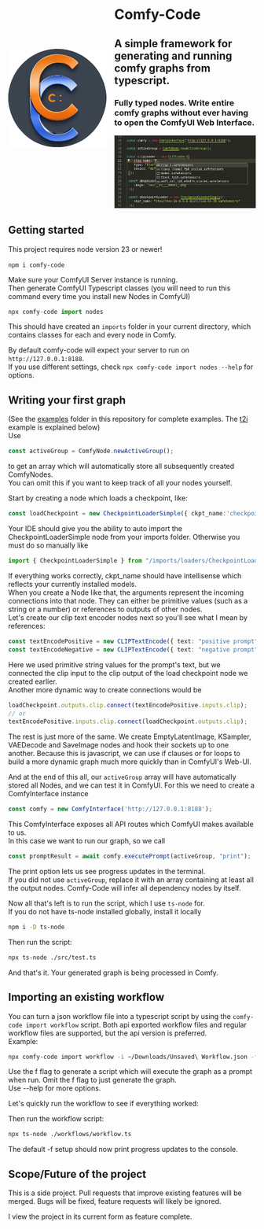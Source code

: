 

<div style="display:flex; justify-content:start; align-items:center; gap:16px;">
    <img src="github-assets/processed-icon.png" alt="Logo" width="200" /> 
    <div>
    <h1>
        Comfy-Code
    </h1>
    <h2>
        A simple framework for generating and running comfy graphs from typescript.
    </h2>
    <h3>
        Fully typed nodes. Write entire comfy graphs without ever having to open the ComfyUI Web Interface. 
    </h3>
    <img src="github-assets/intellisense.png" alt="Example Intellisense"/>
    </div>
</div>

## Getting started
This project requires node version 23 or newer!  

`npm i comfy-code`  

Make sure your ComfyUI Server instance is running.  
Then generate ComfyUI Typescript classes (you will need to run this command every time you install new Nodes in ComfyUI)  

```typescript
npx comfy-code import nodes
```

This should have created an `imports` folder in your current directory, which contains classes for each and every node in Comfy.  

By default comfy-code will expect your server to run on `http://127.0.0.1:8188`.  
If you use different settings, check `npx comfy-code import nodes --help` for options.



## Writing your first graph

(See the [examples](examples) folder in this repository for complete examples. The [t2i](examples/t2i.graph.ts) example is explained below)  
Use 

```typescript
const activeGroup = ComfyNode.newActiveGroup();
```

to get an array which will automatically store all subsequently created ComfyNodes.  
You can omit this if you want to keep track of all your nodes yourself.  

Start by creating a node which loads a checkpoint, like:

```typescript
const loadCheckpoint = new CheckpointLoaderSimple({ ckpt_name:'checkpoint-name' });
```

Your IDE should give you the ability to auto import the CheckpointLoaderSimple node from your imports folder. Otherwise you must do so manually like  
```typescript
import { CheckpointLoaderSimple } from "/imports/loaders/CheckpointLoaderSimple";
```

If everything works correctly, ckpt_name should have intellisense which reflects your currently installed models.  
When you create a Node like that, the arguments represent the incoming connections into that node. They can either be primitive values (such as a string or a number) or references to outputs of other nodes.  
Let's create our clip text encoder nodes next so you'll see what I mean by references:  

```typescript
const textEncodePositive = new CLIPTextEncode({ text: "positive prompt", clip: loadCheckpoint.outputs.CLIP });
const textEncodeNegative = new CLIPTextEncode({ text: "negative prompt", clip: loadCheckpoint.outputs.CLIP });
```

Here we used primitive string values for the prompt's text, but we connected the clip input to the clip output of the load checkpoint node we created earlier.  
Another more dynamic way to create connections would be 

```typescript 
loadCheckpoint.outputs.clip.connect(textEncodePositive.inputs.clip);
// or
textEncodePositive.inputs.clip.connect(loadCheckpoint.outputs.clip);
``` 

The rest is just more of the same. We create EmptyLatentImage, KSampler, VAEDecode and SaveImage nodes and hook their sockets up to one another. Because this is javascript, we can use if clauses or for loops to build a more dynamic graph much more quickly than in ComfyUI's Web-UI.  

And at the end of this all, our `activeGroup` array will have automatically stored all Nodes, and we can test it in ComfyUI.
For this we need to create a ComfyInterface instance

```typescript
const comfy = new ComfyInterface('http://127.0.0.1:8188');
```

This ComfyInterface exposes all API routes which ComfyUI makes available to us.  
In this case we want to run our graph, so we call

```typescript
const promptResult = await comfy.executePrompt(activeGroup, "print");
```

The print option lets us see progress updates in the terminal.  
If you did not use `activeGroup`, replace it with an array containing at least all the output nodes. Comfy-Code will infer all dependency nodes by itself.  

Now all that's left is to run the script, which I use `ts-node` for.  
If you do not have ts-node installed globally, install it locally  

```bash
npm i -D ts-node
```  

Then run the script:  
```bash
npx ts-node ./src/test.ts
```

And that's it. Your generated graph is being processed in Comfy.

## Importing an existing workflow

You can turn a json workflow file into a typescript script by using the `comfy-code import workflow` script. Both api exported workflow files and regular workflow files are supported, but the api version is preferred.  
Example:  

```bash
npx comfy-code import workflow -i ~/Downloads/Unsaved\ Workflow.json -f -o ./test/workflows/workflow.ts
```

Use the f flag to generate a script which will execute the graph as a prompt when run. Omit the f flag to just generate the graph.  
Use --help for more options.  

Let's quickly run the workflow to see if everything worked:  

Then run the workflow script:  

```bash
npx ts-node ./workflows/workflow.ts 
```

The default -f setup should now print progress updates to the console.  

## Scope/Future of the project  
This is a side project. Pull requests that improve existing features will be merged. Bugs will be fixed, feature requests will likely be ignored.

I view the project in its current form as feature complete.
